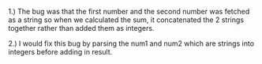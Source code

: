 1.) The bug was that the first number and the second number was fetched as a string so when we calculated the sum, it concatenated the 2 strings together rather than added them as integers.

2.) I would fix this bug by parsing the num1 and num2 which are strings into integers before adding in result.
